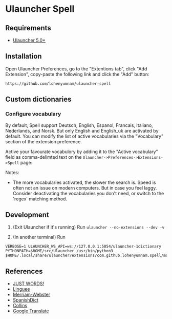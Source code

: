 # Ulauncher Spell

## Requirements

-   [Ulauncher 5.0+](https://ulauncher.io/)

## Installation

Open Ulauncher Preferences, go to the "Extentions tab", click "Add Extension", copy-paste the following link and click the "Add" button:

```
https://github.com/lohenyumnam/ulauncher-spell
```

## Custom dictionaries

### Configure vocabulary

By default, Spell support Deutsch, English, Espanol, Francais, Italiano, Nederlands, and Norsk. But only English and English_uk are activated by default. You can modify the list of active vocabularies via the "Vocabulary" section of the extension preference.

Active your favourate vocabulory by adding it to the "Active vocabulary" field as comma-delimted text on the `Ulauncher->Preferences->Extensions->Spell` page:

Notes:

-   The more vocabularies activated, the slower the search is. Speed is often not an issue on modern computers. But in case you feel laggy. Consider deactivating the vocabularies you don't need, or switch to the 'regex' matching method.

## Development

1. (Exit Ulauncher if it's running) Run
   `ulauncher --no-extensions --dev -v`

2. (In another terminal) Run

```
VERBOSE=1 ULAUNCHER_WS_API=ws://127.0.0.1:5054/ulauncher-1dictionary PYTHONPATH=$HOME/src/Ulauncher /usr/bin/python3 $HOME/.local/share/ulauncher/extensions/com.github.lohenyumnam.spell/main.py
```

## References

-   [JUST WORDS!](http://www.gwicks.net/dictionaries.htm)
-   [Linguee](https://www.linguee.com/)
-   [Merriam-Webster](https://www.merriam-webster.com/)
-   [SpanishDict](https://www.spanishdict.com)
-   [Collins](https://www.collinsdictionary.com/)
-   [Google Translate](https://translate.google.com/)
